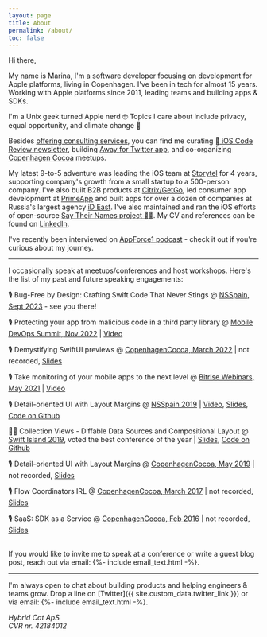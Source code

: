 ```yaml
---
layout: page
title: About
permalink: /about/
toc: false
---
```


Hi there,

My name is Marina, I'm a software developer focusing on development for Apple platforms, living in Copenhagen.
I've been in tech for almost 15 years. Working with Apple platforms since 2011, leading teams and building apps & SDKs.

I'm a Unix geek turned Apple nerd 🤓 Topics I care about include privacy, equal opportunity, and climate change 💚

Besides [offering consulting services](/mentorship/), 
you can find me curating <a href="https://ioscodereview.com"> iOS Code Review newsletter</a>, building [Away for Twitter app](https://awayfortwitter.com), and co-organizing
[Copenhagen Cocoa](https://www.meetup.com/CopenhagenCocoa/) meetups.

My latest 9-to-5 adventure was leading the iOS team at [Storytel](https://storytel.com) for 4 years, supporting
company's growth from a small startup to a 500-person company.
I've also built B2B products at [Citrix/GetGo](https://get.gotoassist.com), led consumer app development at [PrimeApp](https://vk.com/primeapp) and built apps for over a dozen of companies at Russia's largest agency [iD East](https://id-east.ru). 
I've also maintained and ran the iOS efforts of open-source [Say Their Names project ✊🏽](https://saytheirnames.io).
My CV and references can be found on 
[LinkedIn](https://www.linkedin.com/in/hybridcattt).

I've recently been interviewed on [AppForce1 podcast](https://www.buzzsprout.com/1414396/10721946) - check it out if you're curious about my journey.

<hr>

I occasionally speak at meetups/conferences and host workshops. Here's the list of my past and future speaking engagements:

🎙 Bug-Free by Design: Crafting Swift Code That Never Stings @ [NSSpain, Sept 2023](https://2023.nsspain.com) - see you there!

🎙 Protecting your app from malicious code in a third party library
@ [Mobile DevOps Summit, Nov 2022](https://yo.bitrise.io/Summit-2022-on-demand-registration.html) \|
[Video](https://www.youtube.com/watch?v=8jnizu04w-s)

🎙 Demystifying SwiftUI previews 
@ [CopenhagenCocoa, March 2022](https://www.meetup.com/copenhagencocoa/events/283603891/) \|
not recorded, 
[Slides](https://speakerdeck.com/hybridcattt/demystifying-swiftui-previews)

🎙 Take monitoring of your mobile apps to the next level
@ [Bitrise Webinars, May 2021](https://www.bitrise.io/webinar/monitoring-mobile-apps) \|
[Video](https://www.youtube.com/watch?v=z7J0WbchM8M)

🎙 Detail-oriented UI with Layout Margins
@ [NSSpain 2019](https://2019.nsspain.com) \|
[Video](https://vimeo.com/362202970),
[Slides](https://speakerdeck.com/hybridcattt/detail-oriented-ui-with-layout-margins-at-nsspain-2019),
[Code on Github](https://github.com/hybridcattt/LayoutMarginsDemo)

👩‍💻 Collection Views - Diffable Data Sources and Compositional Layout
@ [Swift Island 2019](https://swiftisland.nl), voted the best conference of the year \|
[Slides](https://speakerdeck.com/hybridcattt/collection-views-diffable-data-sources-and-compositional-layout-workshop-at-swiftisland-2019),
[Code on Github](https://github.com/hybridcattt/IslandGuideSample)

🎙 Detail-oriented UI with Layout Margins
@ [CopenhagenCocoa, May 2019](https://www.meetup.com/CopenhagenCocoa/events/261653761/) \|
not recorded, 
[Slides](https://speakerdeck.com/hybridcattt/detail-oriented-ui-with-layout-margins)

🎙 Flow Coordinators IRL
@ [CopenhagenCocoa, March 2017](https://www.meetup.com/CopenhagenCocoa/events/238236118/) \|
not recorded, 
[Slides](https://speakerdeck.com/hybridcattt/flow-coordinators-irl)

🎙 SaaS: SDK as a Service
@ [CopenhagenCocoa, Feb 2016](https://www.meetup.com/CopenhagenCocoa/events/228632520/) \|
not recorded, 
[Slides](https://speakerdeck.com/hybridcattt/saas-sdk-as-a-service)

<br>
If you would like to invite me to speak at a conference or write a guest blog post, reach out via
email:&#32;{%- include email_text.html -%}.

<hr>

I'm always open to chat about building products and helping engineers & teams grow. Drop a line on
[Twitter]({{ site.custom_data.twitter_link }}) or via email:&#32;
{%- include email_text.html -%}.

<i>Hybrid Cat ApS<br>
CVR nr. 42184012</i>
